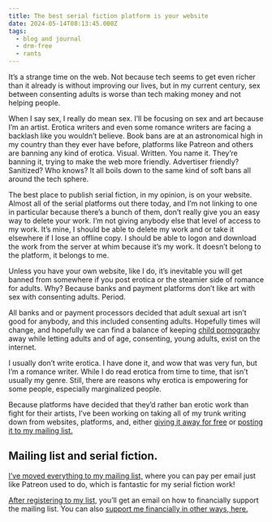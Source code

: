 ```yaml
---
title: The best serial fiction platform is your website
date: 2024-05-14T08:13:45.000Z
tags:
  - blog and journal
  - drm-free
  - rants
---
```


It’s a strange time on the web. Not because tech seems to get even richer than it already is without improving our lives, but in my current century, sex between consenting adults is worse than tech making money and not helping people.

When I say sex, I really do mean sex. I’ll be focusing on sex and art because I’m an artist. Erotica writers and even some romance writers are facing a backlash like you wouldn’t believe. Book bans are at an astronomical high in my country than they ever have before, platforms like Patreon and others are banning any kind of erotica. Visual. Written. You name it. They’re banning it, trying to make the web more friendly. Advertiser friendly? Sanitized? Who knows? It all boils down to the same kind of soft bans all around the tech sphere.

The best place to publish serial fiction, in my opinion, is on your website. Almost all of the serial platforms out there today, and I’m not linking to one in particular because there’s a bunch of them, don’t really give you an easy way to delete your work. I’m not giving anybody else that level of access to my work. It’s mine, I should be able to delete my work and or take it elsewhere if I lose an offline copy. I should be able to logon and download the work from the server at whim because it’s my work. It doesn’t belong to the platform, it belongs to me.

Unless you have your own website, like I do, it’s inevitable you will get banned from somewhere if you post erotica or the steamier side of romance for adults. Why? Because banks and payment platforms don’t like art with sex with consenting adults. Period.

All banks and or payment processors decided that adult sexual art isn’t good for anybody, and this included consenting adults. Hopefully times will change, and hopefully we can find a balance of keeping [child pornography](https://en.wikipedia.org/wiki/Child_pornography) away while letting adults and of age, consenting, young adults, exist on the internet.

I usually don’t write erotica. I have done it, and wow that was very fun, but I’m a romance writer. While I do read erotica from time to time, that isn’t usually my genre. Still, there are reasons why erotica is empowering for some people, especially marginalized people.

Because platforms have decided that they’d rather ban erotic work than fight for their artists, I’ve been working on taking all of my trunk writing down from websites, platforms, and, either [giving it away for free](/free/) or [posting it to my mailing list.](https://buttondown.com/weirdwriter)

## Mailing list and serial fiction.

[I’ve moved everything to my mailing list,](https://buttondown.com/weirdwriter) where you can pay per email just like Patreon used to do, which is fantastic for my serial fiction work!

[After registering to my list,](https://buttondown.com/weirdwriter) you’ll get an email on how to financially support the mailing list. You can also [support me financially in other ways, here.](/support/)
